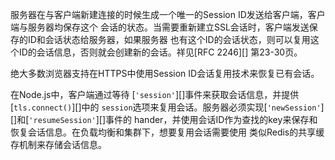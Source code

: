 
服务器在与客户端新建连接的时候生成一个唯一的Session ID发送给客户端，客户端与服务器均保存这个
会话的状态。当需要重新建立SSL会话时，客户端发送保存的ID和会话状态给服务器，如果服务器
也有这个ID的会话状态，则可以复用这个ID的会话信息，否则就会创建新的会话。祥见[RFC 2246][]
第23-30页。

绝大多数浏览器支持在HTTPS中使用Session ID会话复用技术来恢复已有会话。

在Node.js中，客户端通过等待 [`'session'`][]事件来获取会话信息，并提供[`tls.connect()`][]中的
`session`选项来复用会话。服务器必须实现[`'newSession'`][]和[`'resumeSession'`][]事件的
hander，并使用会话ID作为查找的key来保存和恢复会话信息。在负载均衡和集群下，想要复用会话需要使用
类似Redis的共享缓存机制来存储会话信息。

